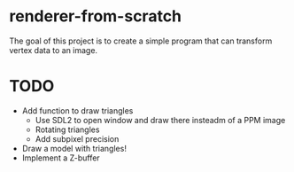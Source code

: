 # renderer-from-scratch

The goal of this project is to create a simple program that can transform vertex data to an image.

# TODO

- Add function to draw triangles
    - Use SDL2 to open window and draw there insteadm of a PPM image
    - Rotating triangles
    - Add subpixel precision
- Draw a model with triangles!
- Implement a Z-buffer